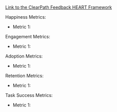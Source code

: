 [Link to the ClearPath Feedback HEART Framework](https://docs.google.com/presentation/d/1Wgth3IXVBtckmzxzq_Leqbo4NOyEtu56pyo5mpKY8GA/edit?usp=sharing)

Happiness Metrics:
- Metric 1:

Engagement Metrics:
- Metric 1:

Adoption Metrics:
- Metric 1:

Retention Metrics:
- Metric 1:

Task Success Metrics:
- Metric 1: 
